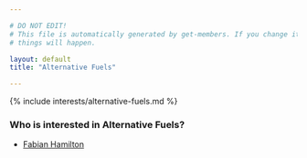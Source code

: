 ```yaml
---

# DO NOT EDIT!
# This file is automatically generated by get-members. If you change it, bad
# things will happen.

layout: default
title: "Alternative Fuels"

---
```


{% include interests/alternative-fuels.md %}

### Who is interested in Alternative Fuels?


* [Fabian Hamilton](/members/fabian-hamilton.html)
